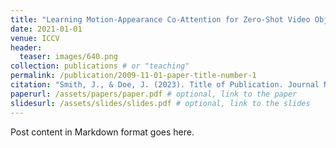 ```yaml
---
title: "Learning Motion-Appearance Co-Attention for Zero-Shot Video Object Segmentation"
date: 2021-01-01
venue: ICCV
header:
  teaser: images/640.png
collection: publications # or "teaching"
permalink: /publication/2009-11-01-paper-title-number-1
citation: "Smith, J., & Doe, J. (2023). Title of Publication. Journal Name, 10(2), 1-10."
paperurl: /assets/papers/paper.pdf # optional, link to the paper
slidesurl: /assets/slides/slides.pdf # optional, link to the slides
---
```


Post content in Markdown format goes here.
